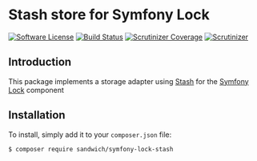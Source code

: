 # Stash store for Symfony Lock
[![Software License](https://img.shields.io/badge/license-MIT-brightgreen.svg?style=flat-square)](LICENSE)
[![Build Status](https://travis-ci.org/MyOnlineStore/symfony-lock-stash.svg?branch=master)](https://travis-ci.org/MyOnlineStore/symfony-lock-stash)
[![Scrutinizer Coverage](https://img.shields.io/scrutinizer/coverage/g/MyOnlineStore/symfony-lock-stash.svg?style=flat-square)](https://github.com/MyOnlineStore/symfony-lock-stash)
[![Scrutinizer](https://img.shields.io/scrutinizer/g/MyOnlineStore/symfony-lock-stash.svg?style=flat-square)](https://github.com/MyOnlineStore/symfony-lock-stash)

## Introduction

This package implements a storage adapter using [Stash](https://github.com/tedious/Stash) for the [Symfony Lock](https://github.com/symfony/lock/) component

## Installation

To install, simply add it to your `composer.json` file:
```shell
$ composer require sandwich/symfony-lock-stash
```
